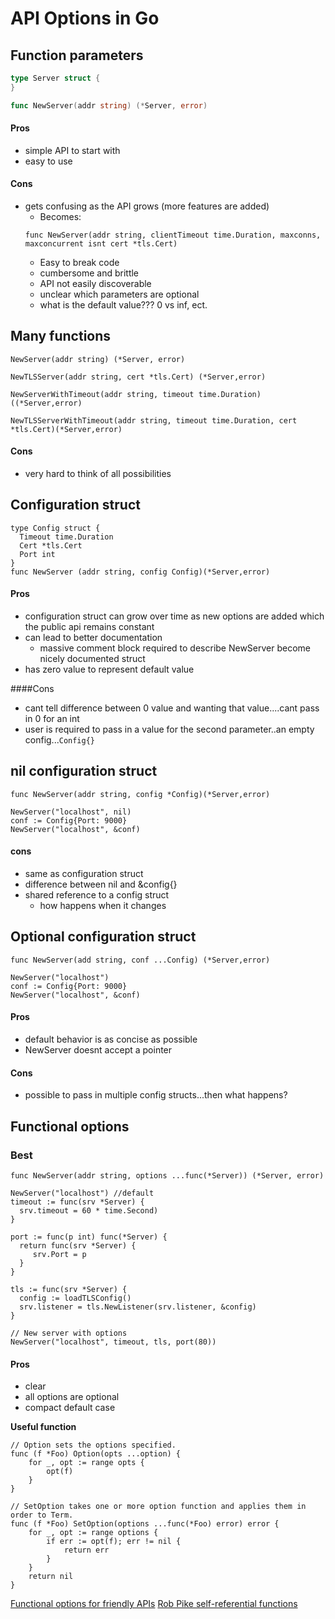 # API Options in Go

## Function parameters
``` go
type Server struct {
}

func NewServer(addr string) (*Server, error)
```

#### Pros
- simple API to start with
- easy to use

#### Cons
- gets confusing as the API grows (more features are added)
	- Becomes:
	```
	func NewServer(addr string, clientTimeout time.Duration, maxconns, maxconcurrent isnt cert *tls.Cert)
	```
	- Easy to break code
	- cumbersome and brittle
	- API not easily discoverable
	- unclear which parameters are optional
	- what is the default value??? 0 vs inf, ect.

## Many functions
```
NewServer(addr string) (*Server, error)

NewTLSServer(addr string, cert *tls.Cert) (*Server,error)

NewServerWithTimeout(addr string, timeout time.Duration)((*Server,error)

NewTLSServerWithTimeout(addr string, timeout time.Duration, cert *tls.Cert)(*Server,error)
```

#### Cons
- very hard to think of all possibilities

## Configuration struct
```
type Config struct {
  Timeout time.Duration
  Cert *tls.Cert
  Port int
}
func NewServer (addr string, config Config)(*Server,error)
```

#### Pros
- configuration struct can grow over time as new options are added which the public api remains constant
- can lead to better documentation
	- massive comment block required to describe NewServer become nicely documented struct
- has zero value to represent default value

####Cons
- cant tell difference between 0 value and wanting that value....cant pass in 0 for an int
- user is required to pass in a value for the second parameter..an empty config...`Config{}`

## nil configuration struct
```
func NewServer(addr string, config *Config)(*Server,error)

NewServer("localhost", nil)
conf := Config{Port: 9000}
NewServer("localhost", &conf)
```
#### cons
- same as configuration struct
- difference between nil and &config{}
- shared reference to a config struct
	- how happens when it changes

## Optional configuration struct
```
func NewServer(add string, conf ...Config) (*Server,error)

NewServer("localhost")
conf := Config{Port: 9000}
NewServer("localhost", &conf)
```

#### Pros
- default behavior is as concise as possible
- NewServer doesnt accept a pointer

#### Cons
- possible to pass in multiple config structs...then what happens?

## Functional options
### Best
```
func NewServer(addr string, options ...func(*Server)) (*Server, error)

NewServer("localhost") //default
timeout := func(srv *Server) {
  srv.timeout = 60 * time.Second)
}

port := func(p int) func(*Server) {
  return func(srv *Server) {
     srv.Port = p
  }
}

tls := func(srv *Server) {
  config := loadTLSConfig()
  srv.listener = tls.NewListener(srv.listener, &config)
}

// New server with options
NewServer("localhost", timeout, tls, port(80))
```

#### Pros
- clear
- all options are optional
- compact default case

**Useful function**

```
// Option sets the options specified.
func (f *Foo) Option(opts ...option) {
    for _, opt := range opts {
        opt(f)
    }
}
```

```
// SetOption takes one or more option function and applies them in order to Term.
func (f *Foo) SetOption(options ...func(*Foo) error) error {
	for _, opt := range options {
		if err := opt(f); err != nil {
			return err
		}
	}
	return nil
}
```

[Functional options for friendly APIs](https://dave.cheney.net/2014/10/17/functional-options-for-friendly-apis)
[Rob Pike self-referential functions](https://commandcenter.blogspot.ca/2014/01/self-referential-functions-and-design.html)